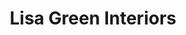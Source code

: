 ---
title: "Lisa Green Interiors"
url: /fort-myers/lisa-green-interiors/
shop: interior decoration
---